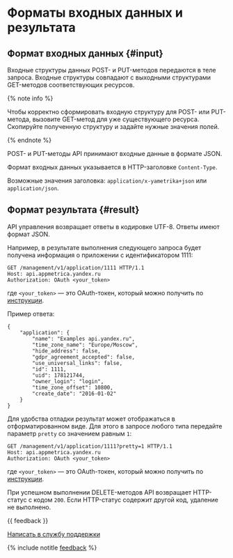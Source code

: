 # Форматы входных данных и результата

## Формат входных данных {#input}

Входные структуры данных POST- и PUT-методов передаются в теле запроса. Входные структуры совпадают с выходными структурами GET-методов соответствующих ресурсов.

{% note info %}

Чтобы корректно сформировать входную структуру для POST- или PUT-метода, вызовите GET-метод для уже существующего ресурса. Скопируйте полученную структуру и задайте нужные значения полей.

{% endnote %}

POST- и PUT-методы API принимают входные данные в формате JSON.

Формат входных данных указывается в HTTP-заголовке `Content-Type`.

Возможные значения заголовка: `application/x-yametrika+json` или `application/json`.

## Формат результата {#result}

API управления возвращает ответы в кодировке UTF-8. Ответы имеют формат JSON.

Например, в результате выполнения следующего запроса будет получена информация о приложении с идентификатором 1111:

```no-highlight translate=no
GET /management/v1/application/1111 HTTP/1.1
Host: api.appmetrica.yandex.ru
Authorization: OAuth <your_token>
```

где `<your_token>` — это OAuth-токен, который можно получить по [инструкции](../intro/authorization.md#get-oauth-token).

Пример ответа:

```no-highlight translate=no
{
    "application": {
        "name": "Examples api.yandex.ru",
        "time_zone_name": "Europe/Moscow",
        "hide_address": false,
        "gdpr_agreement_accepted": false,
        "use_universal_links": false,
        "id": 1111,
        "uid": 178121744,
        "owner_login": "login",
        "time_zone_offset": 10800,
        "create_date": "2016-01-02"
    }
}
```

Для удобства отладки результат может отображаться в отформатированном виде. Для этого в запросе любого типа передайте параметр `pretty` со значением равным `1`:

```no-highlight translate=no
GET /management/v1/application/1111?pretty=1 HTTP/1.1
Host: api.appmetrica.yandex.ru
Authorization: OAuth <your_token>
```

где `<your_token>` — это OAuth-токен, который можно получить по [инструкции](../intro/authorization.md#get-oauth-token).

При успешном выполнении DELETE-методов API возвращает HTTP-статус с кодом `200`. Если HTTP-статус содержит другой код, удаление не выполнено.

{{ feedback }}

<a href="../../troubleshooting/feedback-new.html">
  <span class="button">Написать в службу поддержки</span>
</a>

{% include notitle [feedback](../../_includes/feedback-button.md) %}

